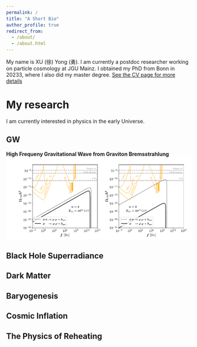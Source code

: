 ```yaml
---
permalink: /
title: "A Short Bio"
author_profile: true
redirect_from: 
  - /about/
  - /about.html
---
```

My name is XU (徐) Yong (勇). I am currently a postdoc researcher working on particle cosmology at JGU Mainz. I obtained my PhD from Bonn in 20233, where I also
did my master degree. [See the CV page for more details](https://yongxudm.github.io/cv/)


My research
======
I am currently interested in physics in the early Universe.


GW
-----

**High Frequeny Gravitational Wave from Graviton Bremsstrahlung**
![Editing a markdown file for a talk](/images/GW.png)

Black Hole Superradiance
-----

Dark Matter
------

Baryogenesis
-----

Cosmic Inflation
---

The Physics of Reheating
---



